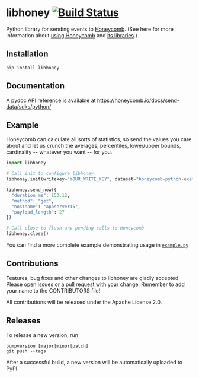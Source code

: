 # libhoney [![Build Status](https://travis-ci.org/honeycombio/libhoney-py.svg?branch=master)](https://travis-ci.org/honeycombio/libhoney-py)

Python library for sending events to [Honeycomb](https://honeycomb.io). (See here for more information about [using Honeycomb](https://honeycomb.io/intro/) and [its libraries](https://honeycomb.io/docs/send-data/sdks).)

## Installation

```
pip install libhoney
```

## Documentation

A pydoc API reference is available at https://honeycomb.io/docs/send-data/sdks/python/

## Example

Honeycomb can calculate all sorts of statistics, so send the values you care about and let us crunch the averages, percentiles, lower/upper bounds, cardinality -- whatever you want -- for you.

```python
import libhoney

# Call init to configure libhoney
libhoney.init(writekey="YOUR_WRITE_KEY", dataset="honeycomb-python-example")

libhoney.send_now({
  "duration_ms": 153.12,
  "method": "get",
  "hostname": "appserver15",
  "payload_length": 27
})

# Call close to flush any pending calls to Honeycomb
libhoney.close()
```

You can find a more complete example demonstrating usage in [`example.py`](example.py)

## Contributions

Features, bug fixes and other changes to libhoney are gladly accepted. Please
open issues or a pull request with your change. Remember to add your name to the
CONTRIBUTORS file!

All contributions will be released under the Apache License 2.0.

## Releases
To release a new version, run
```
bumpversion [major|minor|patch]
git push --tags
```
After a successful build, a new version will be automatically uploaded to PyPI.
